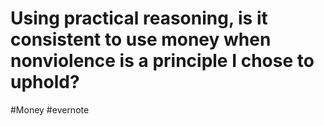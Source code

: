 # Using practical reasoning, is it consistent to use money when nonviolence is a principle I chose to uphold?

\#Money #evernote

